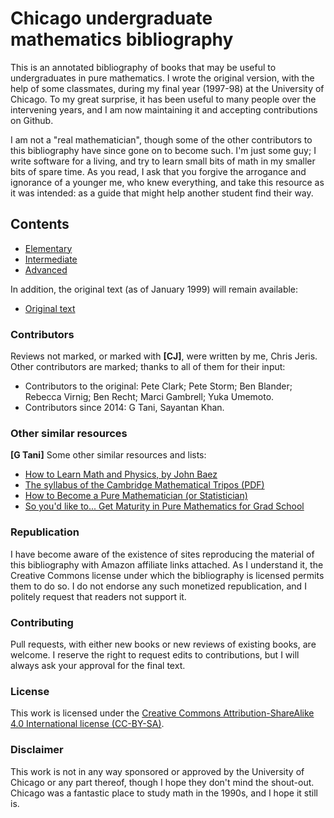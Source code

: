 # Chicago undergraduate mathematics bibliography

This is an annotated bibliography of books that may be useful to undergraduates in pure
mathematics.  I wrote the original version, with the help of some classmates, during my final
year (1997-98) at the University of Chicago.  To my great surprise, it has been useful to many
people over the intervening years, and I am now maintaining it and accepting contributions on
Github.

I am not a "real mathematician", though some of the other contributors to this bibliography
have since gone on to become such.  I'm just some guy; I write software for a living, and try
to learn small bits of math in my smaller bits of spare time.  As you read, I ask that you
forgive the arrogance and ignorance of a younger me, who knew everything, and take this
resource as it was intended: as a guide that might help another student find their way.

## Contents

* [Elementary](elementary/README.md)
* [Intermediate](intermediate/README.md)
* [Advanced](advanced/README.md)

In addition, the original text (as of January 1999) will remain available:

* [Original text](original/biblio.html)

### Contributors

Reviews not marked, or marked with **[CJ]**, were written by me, Chris Jeris.  Other
contributors are marked; thanks to all of them for their input:
* Contributors to the original: Pete Clark; Pete Storm; Ben Blander; Rebecca Virnig; Ben Recht;
  Marci Gambrell; Yuka Umemoto.
* Contributors since 2014: G Tani, Sayantan Khan.

### Other similar resources

**[G Tani]** Some other similar resources and lists:

* [How to Learn Math and Physics, by John Baez](http://math.ucr.edu/home/baez/books.html)
* [The syllabus of the Cambridge Mathematical Tripos (PDF)](https://www.maths.cam.ac.uk/undergrad/course/schedules.pdf)
* [How to Become a Pure Mathematician (or Statistician)](http://hbpms.blogspot.com/)
* [So you'd like to... Get Maturity in Pure Mathematics for Grad School](http://www.amazon.com/gp/richpub/syltguides/fullview/20JWVDEKMUJQ2)

### Republication

I have become aware of the existence of sites reproducing the material of this
bibliography with Amazon affiliate links attached.  As I understand it, the
Creative Commons license under which the bibliography is licensed permits them
to do so. I do not endorse any such monetized republication, and I politely
request that readers not support it.

### Contributing

Pull requests, with either new books or new reviews of existing books, are welcome.  I reserve
the right to request edits to contributions, but I will always ask your approval for the final
text.

### License

This work is licensed under the [Creative Commons Attribution-ShareAlike 4.0 International
license (CC-BY-SA)](http://creativecommons.org/licenses/by-sa/4.0/legalcode).

### Disclaimer

This work is not in any way sponsored or approved by the University of Chicago or
any part thereof, though I hope they don't mind the shout-out.  Chicago was a fantastic place
to study math in the 1990s, and I hope it still is.

